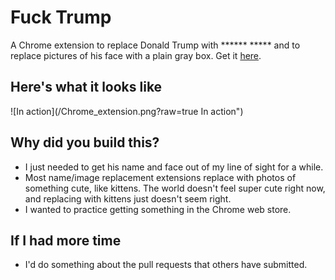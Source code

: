 # Fuck Trump
A Chrome extension to replace Donald Trump with ****** ***** and to replace pictures of his face with a plain gray box. Get it [here](https://chrome.google.com/webstore/detail/*****/oahajgphigbipdeclpinffdaadihblcg).

## Here's what it looks like
![In action](/Chrome_extension.png?raw=true In action")

## Why did you build this?
* I just needed to get his name and face out of my line of sight for a while.
* Most name/image replacement extensions replace with photos of something cute, like kittens. The world doesn't feel super cute right now, and replacing with kittens just doesn't seem right.
* I wanted to practice getting something in the Chrome web store.

## If I had more time
* I'd do something about the pull requests that others have submitted.

